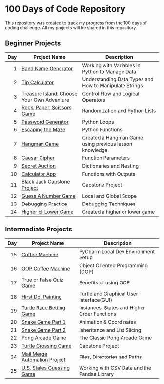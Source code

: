 # 100 Days of Code Repository

This repository was created to track my progress from the 100 days of coding challenge. All my projects will be shared in this repository.

## Beginner Projects

| Day | Project Name | Description|
|-----:|-------------|-------------|
| 1| [Band Name Generator](Day01-Band_Name_Generator)| Working with Variables in Python to Manage Data|
|2|[Tip Calculator](https://github.com/madelinecambo/100_Days_Of_Code_Python/tree/master/Day02-Tip_Calculator)| Understanding Data Types and How to Manipulate Strings |
|3|[Treasure Island: Choose Your Own Adventure](https://github.com/madelinecambo/100_Days_Of_Code_Python/tree/master/Day03-Treasure_Island_Game)|Control Flow and Logical Operators|
|4| [Rock, Paper, Scissors Game](https://github.com/madelinecambo/100_Days_Of_Code_Python/tree/master/Day04-Rock_Paper_Scissors_Game)|Randomization and Python Lists|
|5|[Password Generator](https://github.com/madelinecambo/100_Days_Of_Code_Python/tree/master/Day05-Password_Generator)|Python Loops|
|6|[Escaping the Maze](https://github.com/madelinecambo/100_Days_Of_Code_Python/tree/master/Day06-Maze_Navigator)|Python Functions|
|7| [Hangman Game](https://github.com/madelinecambo/100_Days_Of_Code_Python/tree/master/Day07-Hangman)|Created a Hangman Game using previous lesson knowledge|
|8|[Caesar Cipher](https://github.com/madelinecambo/100_Days_Of_Code_Python/tree/master/Day08-Caesar-Cipher)|Function Parameters|
|9|[Secret Auction](https://github.com/madelinecambo/100_Days_Of_Code_Python/tree/master/Day09-Silent_Auction)| Dictionaries and Nesting|
|10|[Calculator App](https://github.com/madelinecambo/100_Days_Of_Code_Python/tree/master/Day10-Calculator_App)|Functions with Outputs|
|11|[Black Jack Capstone Project](https://github.com/madelinecambo/100_Days_Of_Code_Python/tree/master/Day11-BlackJack)|Capstone Project|
|12|[Guess A Number Game](https://github.com/madelinecambo/100_Days_Of_Code_Python/blob/master/Day12-Number_Guessing_Game/readme.md)|Local and Global Scope| 
|13|[Debugging Practice](https://github.com/madelinecambo/100_Days_Of_Code_Python/tree/master/Day13-Debugging)|Debugging Techniques|
|14|[Higher of Lower Game](https://github.com/madelinecambo/100_Days_Of_Code_Python/blob/master/Day14-Higher_Lower_Game/readme.md)|Created a higher or lower game|

## Intermediate Projects

| Day | Project Name | Description|
|-----:|-------------|-------------|
|15|[Coffee Machine](https://github.com/madelinecambo/100_Days_Of_Code_Python/tree/master/Day15-Coffee_Machine)|PyCharm Local Dev Environment Setup|
|16|[OOP Coffee Machine](https://github.com/madelinecambo/100_Days_Of_Code_Python/tree/master/Day16-OOP_Coffee_Machine)|Object Oriented Programming (OOP)|
|17|[True or False Quiz Game](https://github.com/madelinecambo/100_Days_Of_Code_Python/tree/master/Day17-True_or_False_Quiz_Game)|Benefits of using OOP|
|18|[Hirst Dot Painting](https://github.com/madelinecambo/100_Days_Of_Code_Python/tree/master/Day18-Hirst_Painting_Project)|Turtle and Graphical User Interface(GUI)|
|19|[Turtle Race Betting Game](https://github.com/madelinecambo/100_Days_Of_Code_Python/tree/master/Day19-Etch-A-Sketch_and_Turtle_Races)|Instances, States and Higher Order Functions|
|20|[Snake Game Part 1](https://github.com/madelinecambo/100_Days_Of_Code_Python/tree/master/Day20-Snake_Game-Part1)|Animation & Coordinates|
|21|[Snake Game Part 2](https://github.com/madelinecambo/100_Days_Of_Code_Python/tree/master/Day21-Snake_Game-Part2)|Inheritance and List Slicing|
|22|[Pong Arcade Game](https://github.com/madelinecambo/100_Days_Of_Code_Python/tree/master/Day22-Pong_Arcade_Game)|The Classic Pong Arcade Game|
|23|[Turtle Crossing Game](https://github.com/madelinecambo/100_Days_Of_Code_Python/tree/master/Day23-Turtle_Crossing_Capstone)|Capstone Project|
|24|[Mail Merge Automation Project](https://github.com/madelinecambo/100_Days_Of_Code_Python/tree/master/Day24-Mail_Merge_Project)|Files, Directories and Paths|
|25|[U.S. States Guessing Game]()|Working with CSV Data and the Pandas Library|


